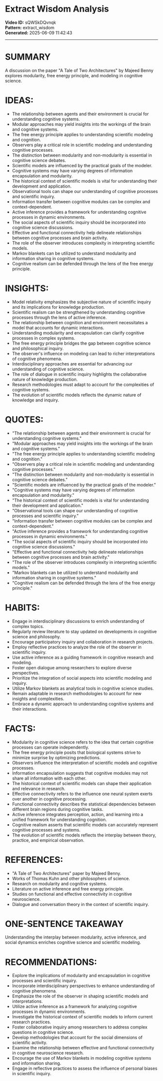 # Extract Wisdom Analysis

**Video ID:** sQWSkDQvnqk  
**Pattern:** extract_wisdom  
**Generated:** 2025-06-09 11:42:43  

---

# SUMMARY
A discussion on the paper "A Tale of Two Architectures" by Majeed Benny explores modularity, free energy principle, and modeling in cognitive science.

# IDEAS:
- The relationship between agents and their environment is crucial for understanding cognitive systems.
- Modular approaches may yield insights into the workings of the brain and cognitive systems.
- The free energy principle applies to understanding scientific modeling and cognition.
- Observers play a critical role in scientific modeling and understanding cognitive processes.
- The distinction between modularity and non-modularity is essential in cognitive science debates.
- Scientific models are influenced by the practical goals of the modeler.
- Cognitive systems may have varying degrees of information encapsulation and modularity.
- The historical context of scientific models is vital for understanding their development and application.
- Observational tools can shape our understanding of cognitive processes and scientific inquiry.
- Information transfer between cognitive modules can be complex and context-dependent.
- Active inference provides a framework for understanding cognitive processes in dynamic environments.
- The social aspects of scientific inquiry should be incorporated into cognitive science discussions.
- Effective and functional connectivity help delineate relationships between cognitive processes and brain activity.
- The role of the observer introduces complexity in interpreting scientific models.
- Markov blankets can be utilized to understand modularity and information sharing in cognitive systems.
- Cognitive realism can be defended through the lens of the free energy principle.

# INSIGHTS:
- Model relativity emphasizes the subjective nature of scientific inquiry and its implications for knowledge production.
- Scientific realism can be strengthened by understanding cognitive processes through the lens of active inference.
- The relationship between cognition and environment necessitates a model that accounts for dynamic interactions.
- Understanding modularity and encapsulation can clarify cognitive processes in complex systems.
- The free energy principle bridges the gap between cognitive science and philosophical inquiry.
- The observer's influence on modeling can lead to richer interpretations of cognitive phenomena.
- Interdisciplinary approaches are essential for advancing our understanding of cognitive science.
- The role of dialogue in scientific inquiry highlights the collaborative nature of knowledge production.
- Research methodologies must adapt to account for the complexities of cognitive systems.
- The evolution of scientific models reflects the dynamic nature of knowledge and inquiry.

# QUOTES:
- "The relationship between agents and their environment is crucial for understanding cognitive systems."
- "Modular approaches may yield insights into the workings of the brain and cognitive systems."
- "The free energy principle applies to understanding scientific modeling and cognition."
- "Observers play a critical role in scientific modeling and understanding cognitive processes."
- "The distinction between modularity and non-modularity is essential in cognitive science debates."
- "Scientific models are influenced by the practical goals of the modeler."
- "Cognitive systems may have varying degrees of information encapsulation and modularity."
- "The historical context of scientific models is vital for understanding their development and application."
- "Observational tools can shape our understanding of cognitive processes and scientific inquiry."
- "Information transfer between cognitive modules can be complex and context-dependent."
- "Active inference provides a framework for understanding cognitive processes in dynamic environments."
- "The social aspects of scientific inquiry should be incorporated into cognitive science discussions."
- "Effective and functional connectivity help delineate relationships between cognitive processes and brain activity."
- "The role of the observer introduces complexity in interpreting scientific models."
- "Markov blankets can be utilized to understand modularity and information sharing in cognitive systems."
- "Cognitive realism can be defended through the lens of the free energy principle."

# HABITS:
- Engage in interdisciplinary discussions to enrich understanding of complex topics.
- Regularly review literature to stay updated on developments in cognitive science and philosophy.
- Encourage participatory inquiry and collaboration in research projects.
- Employ reflective practices to analyze the role of the observer in scientific inquiry.
- Use active inference as a guiding framework in cognitive research and modeling.
- Foster open dialogue among researchers to explore diverse perspectives.
- Prioritize the integration of social aspects into scientific modeling and inquiry.
- Utilize Markov blankets as analytical tools in cognitive science studies.
- Remain adaptable in research methodologies to account for new insights and complexities.
- Embrace a dynamic approach to understanding cognitive systems and their interactions.

# FACTS:
- Modularity in cognitive science refers to the idea that certain cognitive processes can operate independently.
- The free energy principle posits that biological systems strive to minimize surprise by optimizing predictions.
- Observers influence the interpretation of scientific models and cognitive processes.
- Information encapsulation suggests that cognitive modules may not share all information with each other.
- The historical context of scientific models can shape their application and relevance in research.
- Effective connectivity refers to the influence one neural system exerts over another in cognitive processing.
- Functional connectivity describes the statistical dependencies between different brain regions during cognitive tasks.
- Active inference integrates perception, action, and learning into a unified framework for understanding cognition.
- Cognitive realism asserts that scientific models can accurately represent cognitive processes and systems.
- The evolution of scientific models reflects the interplay between theory, practice, and empirical observation.

# REFERENCES:
- "A Tale of Two Architectures" paper by Majeed Benny.
- Works of Thomas Kuhn and other philosophers of science.
- Research on modularity and cognitive systems.
- Literature on active inference and free energy principle.
- Studies on functional and effective connectivity in cognitive neuroscience.
- Dialogue and conversation theory in the context of scientific inquiry.

# ONE-SENTENCE TAKEAWAY
Understanding the interplay between modularity, active inference, and social dynamics enriches cognitive science and scientific modeling.

# RECOMMENDATIONS:
- Explore the implications of modularity and encapsulation in cognitive processes and scientific inquiry.
- Incorporate interdisciplinary perspectives to enhance understanding of cognitive phenomena.
- Emphasize the role of the observer in shaping scientific models and interpretations.
- Utilize active inference as a framework for analyzing cognitive processes in dynamic environments.
- Investigate the historical context of scientific models to inform current research practices.
- Foster collaborative inquiry among researchers to address complex questions in cognitive science.
- Develop methodologies that account for the social dimensions of scientific activity.
- Examine the relationship between effective and functional connectivity in cognitive neuroscience research.
- Encourage the use of Markov blankets in modeling cognitive systems and information sharing.
- Engage in reflective practices to assess the influence of personal biases in scientific inquiry.